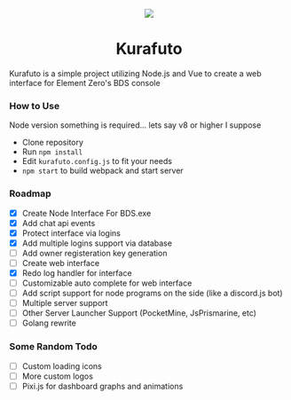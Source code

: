 <p align="center">
  <img src="https://animiru.dev/kurafuto.png"/>
  <h1 align="center">Kurafuto</h1>
  <p>Kurafuto is a simple project utilizing Node.js and Vue to create a web interface for Element Zero's BDS console</p>
</p>

### How to Use

Node version something is required... lets say v8 or higher I suppose
- Clone repository
- Run `npm install`
- Edit `kurafuto.config.js` to fit your needs
- `npm start` to build webpack and start server

### Roadmap
- [x] Create Node Interface For BDS.exe
- [x] Add chat api events
- [X] Protect interface via logins
- [X] Add multiple logins support via database
- [ ] Add owner registeration key generation
- [ ] Create web interface
- [x] Redo log handler for interface
- [ ] Customizable auto complete for web interface
- [ ] Add script support for node programs on the side (like a discord.js bot)
- [ ] Multiple server support
- [ ] Other Server Launcher Support (PocketMine, JsPrismarine, etc)
- [ ] Golang rewrite

### Some Random Todo
- [ ] Custom loading icons
- [ ] More custom logos
- [ ] Pixi.js for dashboard graphs and animations
